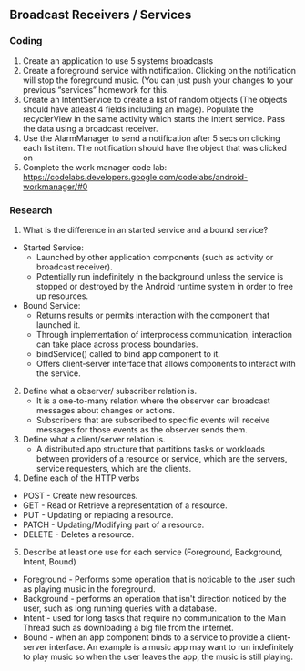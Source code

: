 ## Broadcast Receivers / Services ##

### Coding ###
1. Create an application to use 5 systems broadcasts
2. Create a foreground service with notification. Clicking on the notification will stop the foreground music. (You can just push your changes to your previous “services” homework for this.
3. Create an IntentService to create a list of random objects (The objects should have atleast 4 fields including an image). Populate the recyclerView in the same activity which starts the intent service. Pass the data using a broadcast receiver.
4. Use the AlarmManager to send a notification after 5 secs on clicking each list item. The notification should have the object that was clicked on
5. Complete the work manager code lab:  https://codelabs.developers.google.com/codelabs/android-workmanager/#0

### Research ###
1. What is the difference in an started service and a bound service?
* Started Service:
	* Launched by other application components (such as activity or broadcast receiver).
	* Potentially run indefinitely in the background unless the service is stopped or destroyed by the Android runtime system in order to free up resources.
* Bound Service:
	* Returns results or permits interaction with the component that launched it.
	* Through implementation of interprocess communication, interaction can take place across process boundaries.
	* bindService() called to bind app component to it.
	* Offers client-server interface that allows components to interact with the service.
2. Define what a observer/ subscriber relation is.
	* It is a one-to-many relation where the observer can broadcast messages about changes or actions.
	* Subscribers that are subscribed to specific events will receive messages for those events as the observer sends them.
3. Define what a client/server relation is.
	* A distributed app structure that partitions tasks or workloads between providers of a resource or service, which are the servers, service requesters, which are the clients.
4. Define each of the HTTP verbs
* POST - Create new resources.
* GET - Read or Retrieve a representation of a resource.
* PUT - Updating or replacing a resource.
* PATCH - Updating/Modifying part of a resource.
* DELETE - Deletes a resource.
5. Describe at least one use for each service (Foreground, Background, Intent, Bound)
* Foreground - Performs some operation that is noticable to the user such as playing music in the foreground.
* Background - performs an operation that isn't direction noticed by the user, such as long running queries with a database.
* Intent - used for long tasks that require no communication to the Main Thread such as downloading a big file from the internet.
* Bound - when an app component binds to a service to provide a client-server interface. An example is a music app may want to run indefinitely to play music so when the user leaves the app, the music is still playing.

